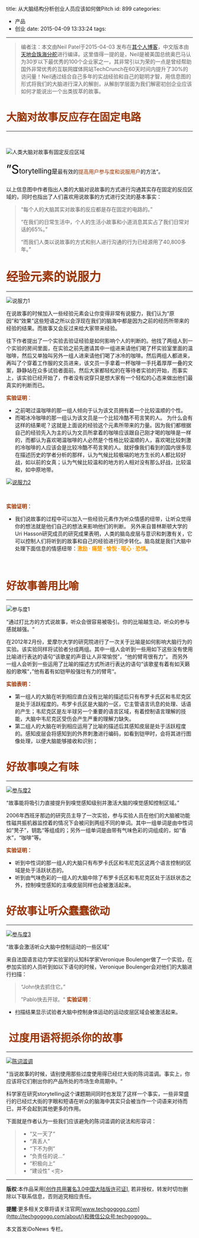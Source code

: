 title: 从大脑结构分析创业人员应该如何做Pitch
id: 899
categories:
  - 产品
  - 创业
date: 2015-04-09 13:33:24
tags:
---
> 编者注：本文由Neil Patel于2015-04-03 发布在[其个人博客](http://www.quicksprout.com/blog/)，中文版本由[天地会珠海分舵](http://techgogogo.com/about/)进行编译。这里值得一提的是，Neil是被美国总统奥巴马认为30岁以下最优秀的100个企业家之一，其非常引以为荣的一点是曾经帮助国外非常优秀的互联网媒体网站TechCrunch在60天时间内提升了30%的访问量！Neil通过结合自己多年的实战经验和自己的聪明才智，用信息图的形式将我们的大脑进行深入的解剖，从解剖学层面为我们解密初创企业应该如何才能说出一个出类拔萃的故事。

# <span style="color: #993300;">大脑对故事反应存在固定电路</span>

* * *

&nbsp;

![人类大脑对故事有固定反应区域](http://img.managershare.com/uploads/2015/05/39431432039285.jpg)

<span style="color: #000000;"><span style="font-size: 32px; line-height: 48px;">”S<span style="font-size: 14pt;">torytelling</span><span style="font-size: 12pt;">是</span></span></span>最有效的<span style="color: #993300;">提高用户参与度和说服用户</span>的方法“。

以上信息图中作者指出人类的大脑对说故事的方式进行沟通其实存在固定的反应区域的，同时也指出了人们喜欢用说故事的方式进行交流的基本事实：
> “每个人的大脑其实对故事的反应都是存在固定的电路的。”
> 
> 
> “在我们的日常生活中，个人的生活小故事和小道消息其实占了我们日常对话的65%。”
> 
> 
> “而我们人类以说故事的方式和别人进行沟通的行为已经源用了40,800多年。”
&nbsp;

# <span style="color: #993300; font-size: 24pt;">**经验元素的说服力**</span>

* * *

![说服力1](http://techgogogo.com/wp-content/uploads/2015/04/说服力11.png)

在说故事的时候加入一些经验元素会让你变得非常有说服力，我们认为“原因”和“效果”这些短语之所以会浮现在我们的脑海中都是因为之前的经历所带来的经验的结果。而故事又会反过来给大家带来经验。

往下作者提出了一个实验去验证经验是如何影响个人的判断的。他找了两组人到一个实验的房间里面，在实验之前先邀请其中一组进来请他们喝了杯实验室里面的温咖啡，然后又单独叫另外一组人进来请他们喝了冰冷的咖啡。然后两组人都进来，再叫了个穿着工作服的文员进来，该文员一手拿着一杯咖啡一手托着厚厚一叠的文案，静静站在众多试验者面前。然后大家都轻松的在等待者实验的开始，而事实上，该实验已经开始了，作者没有说穿只是想大家有一个轻松的心态来做出他们最真实的判断而已。

<span style="color: #993300;">**实验证明**：</span>

*   之前喝过温咖啡的那一组人倾向于认为该文员拥有着一个比较温顺的个性。
*   而喝冰冷咖啡的那一组认为该文员是一个比较冷酷不苟言笑的人。
为什么会有这样的结果呢？这就是上面说的经验这个元素所带来的力量。因为我们都根据自己的经验先入为主的认为文员所拿着的咖啡应该跟自己刚才喝的咖啡是一样的，而都认为喜欢喝温咖啡的人必然是个性格比较温顺的人，喜欢喝比较刺激的冷咖啡的人应该会是比较冷酷不苟言笑的人。就好像我们看到的国内很多现在描述历史的学者分析的那样，认为气候比较极端的地方生长的人都比较好战，如以前的女真；认为气候比较温和的地方的人相对没有那么好战，比较温和，如中原地带。

[![说服力2](http://techgogogo.com/wp-content/uploads/2015/04/说服力2.png)](http://techgogogo.com/wp-content/uploads/2015/04/说服力2.png)

&nbsp;

<span style="color: #993300;">**实验证明**</span>：

*   我们说故事的过程中可以加入一些经验元素作为听众情感的纽带，让听众觉得你的想法就是他们自己的想法来影响他们的判断。
另外来自普林斯顿大学的Uri Hasson研究成员的研究成果表明，人类的脑岛皮层与意识和刺激有关，它可以控制人们将听到的故事和自己的经验进行同步转化。脑岛就是我们大脑中处理下面信息的情感纽带：**<span style="color: #ff9900;">激励<a style="color: #ff9900;"> · 痛楚</a><a style="color: #ff9900;"> · 愉悦</a><a style="color: #ff9900;"> · 噁心</a></span>**<a>**<span style="color: #ff9900;"> · 恐惧</span>**。</a>

&nbsp;

# <span style="color: #993300;">好故事善用比喻</span>

* * *

![参与度1](http://techgogogo.com/wp-content/uploads/2015/04/参与度1.png)

“通过打比方的方式说故事，听众会很容易被吸引。你的比喻越生动，听众的参与感就越强。“

在2012年2月份，爱摩尔大学的研究院进行了一次关于比喻是如何影响大脑行为的实验。该实验同样将试验者分成两组。其中一组人会听到一些用如下这些没有使用比喻进行表达的语句“该歌星的声音让人非常愉悦”，“他的臂弯很有力”。 而另外一组人会听到一些运用了比喻的描述方式所进行表达的语句“该歌星有着有如天籁般的歌喉“，”他有着有如铠甲般强壮有力的臂弯“。

**<span style="color: #993300;">实验表明：</span>**

*   第一组人的大脑在听到相应直白没有比喻的描述后只有布罗卡氏区和韦尼克区是处于活跃程度的。布罗卡氏区是大脑的一区，它主管语言讯息的处理、话语的产生；韦尼克区是左半球另一个重要的语言区域，有着控制语言理解的技能，大脑中韦尼克区受伤会产生严重的理解力缺失。
*   第二组人的大脑在听到相应运用了比喻的描述后其感知皮层是处于活跃程度的。感知皮层会将感知到的外界刺激进行编码，如看到铠甲时，会将其进行图像处理，以便大脑能够接收和识别；
&nbsp;

# <span style="color: #993300;">好故事嗅之有味</span>

* * *

[![参与度2](http://techgogogo.com/wp-content/uploads/2015/04/参与度2.png)](http://techgogogo.com/wp-content/uploads/2015/04/参与度2.png)

“故事能将吸引力直接提升到嗅觉感知级别并激活大脑的嗅觉感知控制区域。”

2006年西班牙那边的研究员主导了一次实验，参与实验人员在他们的大脑被功能性磁共振机器监控着的情况下会被问到两组不同的单词。其中一组单词是由中性词如“凳子”，钥匙“等组成的；另外一组单词是由带有气味色彩的词组成的，如“香水”，“咖啡”等。

**<span style="color: #993300;">实验证明：</span>**

*   听到中性词的那一组人的大脑只有布罗卡氏区和韦尼克区这两个语言控制的区域是处于活跃状态的。
*   听到由气味色彩的一组人的大脑中除了布罗卡氏区和韦尼克区处于活跃状态之外，控制嗅觉感知的主嗅皮层同样也会被激活起来。
&nbsp;

# <span style="color: #993300;">好故事让听众蠢蠢欲动</span>

* * *

[![参与度3](http://techgogogo.com/wp-content/uploads/2015/04/参与度3.png)](http://techgogogo.com/wp-content/uploads/2015/04/参与度3.png)

“故事会激活听众大脑中控制运动的一些区域”

来自法国语言动力学实验室的认知科学家Veronique Boulenger做了一个实验，在参加实验的人员听到如以下语句的时候，Veronique Boulenger会对他们的大脑进行扫描：
> “John快去抓住它。”
> 
> 
> ”Pablo快去开球。“
<span style="color: #993300;">**实验证明**</span>：

*   扫描结果显示试验者大脑中控制身体运动的运动皮层区域会被激活起来。
&nbsp;

# <span style="color: #993300;"> 过度用语将扼杀你的故事</span>

* * *

[![陈词滥调](http://techgogogo.com/wp-content/uploads/2015/04/Screen-Shot-2015-04-05-at-9.46.54-AM.png)](http://techgogogo.com/wp-content/uploads/2015/04/Screen-Shot-2015-04-05-at-9.46.54-AM.png)

"当说故事的时候，请别使用那些过度使用得已经烂大街的陈词滥调。事实上，你应该将它们剔出你的产品所处的市场生命周期中。“

科学家在研究storytelling这个课题期间同时也发现了这样一个事实，一些非常盛行的已经烂大街的字眼和短语在听众的脑海中其实只会被当作一个词语来对待而已，并不会起到其他更多的作用。

下面就是作者认为一些我们应该避免的陈词滥调的说法和形容词：
> *   “又一天了“
> *   “真丢人”
> *   “下不为例”
> *   “负责任的说...“
> *   “积极向上”
> *   “建设性”
&lt;完&gt;

* * *

**版权**:本作品采用[[创作共用署名3.0中国大陆版许可证](http://creativecommons.org/licenses/by/3.0/cn/)], 若非授权，转发时切勿删除以下联系信息，否则追究相应责任。

**提醒**:更多相关文章将请关注官网[www.techgogogo.com](http://techgogogo.com/about/)和微信公众号:techgogogo。

本文首发iDoNews 专栏。